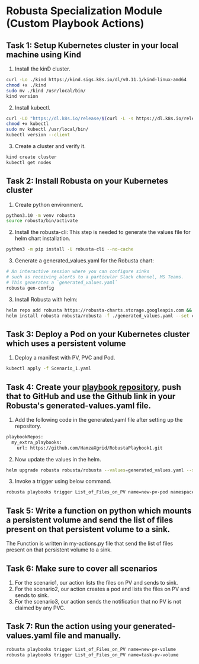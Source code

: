 # Robusta Specialization Module (Custom Playbook Actions)
## Task 1: Setup Kubernetes cluster in your local machine using Kind
1. Install the kinD cluster.
```bash
curl -Lo ./kind https://kind.sigs.k8s.io/dl/v0.11.1/kind-linux-amd64
chmod +x ./kind
sudo mv ./kind /usr/local/bin/
kind version
```
2. Install kubectl.
```bash
curl -LO "https://dl.k8s.io/release/$(curl -L -s https://dl.k8s.io/release/stable.txt)/bin/linux/amd64/kubectl"
chmod +x kubectl
sudo mv kubectl /usr/local/bin/
kubectl version --client
```
3. Create a cluster and verify it.
```bash
kind create cluster
kubectl get nodes
```

## Task 2: Install Robusta on your Kubernetes cluster
1. Create python environment.
```bash
python3.10 -m venv robusta
source robusta/bin/activate
```
2. Install the robusta-cli: This step is needed to generate the values file for helm chart installation.
```bash
python3 -m pip install -U robusta-cli --no-cache
```
3. Generate a generated_values.yaml for the Robusta chart:
```bash
# An interactive session where you can configure sinks 
# such as receiving alerts to a particular Slack channel, MS Teams. 
# This generates a `generated_values.yaml`
robusta gen-config
```
3. Install Robusta with helm:
```bash
helm repo add robusta https://robusta-charts.storage.googleapis.com && helm repo update
helm install robusta robusta/robusta -f ./generated_values.yaml --set clusterName=<cluster-name>
```

## Task 3: Deploy a Pod on your Kubernetes cluster which uses a persistent volume
1. Deploy a manifest with PV, PVC and Pod.
```bash
kubectl apply -f Scenario_1.yaml
```
## Task 4: Create your [playbook repository](https://docs.robusta.dev/master/developer-guide/actions/playbook-repositories.html), push that to GitHub and use the Github link in your Robusta's generated-values.yaml file.
1. Add the following code in the generated.yaml file after setting up the repository.
```bash
playbookRepos:
  my_extra_playbooks:
    url: https://github.com/HamzaXgrid/RobustaPlaybook1.git
```
2. Now update the values in the helm.
```bash
helm upgrade robusta robusta/robusta --values=generated_values.yaml --set clusterName=kind-mycluster-1
```
3. Invoke a trigger using below command.
```bash
robusta playbooks trigger List_of_Files_on_PV name=new-pv-pod namespace=default 
```
## Task 5: Write a function on python which mounts a persistent volume and send the list of files present on that persistent volume to a sink.
The Function is written in my-actions.py file that send the list of files present on that persistent volume to a sink.
## Task 6: Make sure to cover all scenarios
1. For the scenario1, our action lists the files on PV and sends to sink.
2. For the scenario2, our action creates a pod and lists the files on PV and sends to sink.
3. For the scenario3, our action sends the notification that no PV is not claimed by any PVC.
## Task 7: Run the action using your generated-values.yaml file and manually.
```bash
robusta playbooks trigger List_of_Files_on_PV name=new-pv-volume
robusta playbooks trigger List_of_Files_on_PV name=task-pv-volume
```


